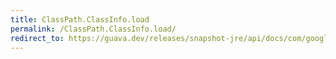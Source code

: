 ```yaml
---
title: ClassPath.ClassInfo.load
permalink: /ClassPath.ClassInfo.load/
redirect_to: https://guava.dev/releases/snapshot-jre/api/docs/com/google/common/reflect/ClassPath.ClassInfo.html#load--
---
```

